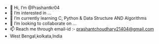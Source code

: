 - 👋 Hi, I’m @Prashantkr04
- 👀 I’m interested in ...
- 🌱 I’m currently learning C, Python & Data Structure AND Algorithms
- 💞️ I’m looking to collaborate on ...
- 📫 Reach me through email-id :- prashantchoudhary21404@gmail.com
-    West Bengal,kolkata,India

<!---
Prashantkr04/Prashantkr04 is a ✨ special ✨ repository because its `README.md` (this file) appears on your GitHub profile.
You can click the Preview link to take a look at your changes.
--->
